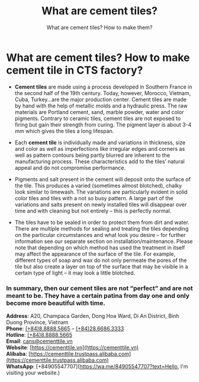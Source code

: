 ﻿---
layout: post
title: What are cement tiles?
subtitle: What are cement tiles? How to make them?
keywords: cement tile
gh-repo: nguyensonca/gachbongcts
gh-badge: [gạch bông, fork, follow]
tags: [biểu đồ miền, bieu do]
category: Địa lý
comments: true
---


# What are cement tiles? How to make cement tile in CTS factory?
- **Cement tiles** are made using a process developed in Southern France in the second half of the 19th century. Today, however, Morocco, Vietnam, Cuba, Turkey…are the major production center. Cement tiles are made by hand with the help of metallic molds and a hydraulic press. The raw materials are Portland cement, sand, marble powder, water and color pigments. Contrary to ceramic tiles, cement tiles are not exposed to firing but gain their strength from curing. The pigment layer is about 3-4 mm which gives the tiles a long lifespan.

- Each **cement tile** is individually made and variations in thickness, size and color as well as imperfections like irregular edges and corners as well as pattern contours being partly blurred are inherent to the manufacturing process. These characteristics add to the tiles’ natural appeal and do not compromise performance.

- Pigments and salt present in the cement will deposit onto the surface of the tile. This produces a varied (sometimes almost blotched), chalky look similar to limewash. The variations are particularly evident in solid color tiles and tiles with a not so busy pattern. A large part of the variations and salts present on newly installed tiles will disappear over time and with cleaning but not entirely – this is perfectly normal.

- The tiles have to be sealed in order to protect them from dirt and water. There are multiple methods for sealing and treating the tiles depending on the particular circumstances and what look you desire – for further information see our separate section on installation/maintenance. Please note that depending on which method has used the treatment in itself may affect the appearance of the surface of the tile. For example, different types of soap and wax do not only permeate the pores of the tile but also create a layer on top of the surface that may be visible in a certain type of light – it may look a little blotched.

### In summary, then our cement tiles are not “perfect” and are not meant to be. They have a certain patina from day one and only become more beautiful with time.

**Address**: A20, Champaca Garden, Dong Hoa Ward, Di An District, Binh Duong Province, Vietnam  
**Phone**: [(+84)8.8888.5665](tel:+84888885665) – [(+84)28.6686.3333](tel:+842866863333)  
**Hotline**: [(+84)8.8888.5665](tel:+848.8888.5665)  
**Email**: [cans@cementtile.vn](mailto:cans@cementtile.vn)  
**Website**: [https://cementtile.vn](https://cementtile.vn)  
**Alibaba**: [https://cementtile.trustpass.alibaba.com](https://cementtile.trustpass.alibaba.com)  
**WhatsApp**: [+84905547707](https://wa.me/84905547707?text=Hello, I'm visiting your website.)

